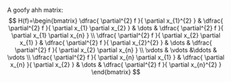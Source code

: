 A goofy ahh matrix:
$$
H(f)=\begin{bmatrix}
\dfrac{ \partial^{2} f }{ \partial x_{1}^{2} }  & \dfrac{ \partial^{2} f }{ \partial x_{1} \partial x_{2} } & \dots & \dfrac{ \partial^{2} f }{ \partial x_{1} \partial x_{n} }  \\
\dfrac{ \partial^{2} f }{ \partial x_{2} \partial x_{1} }  & \dfrac{ \partial^{2} f }{ \partial x_{2}^{2} } & \dots & \dfrac{ \partial^{2} f }{ \partial x_{2} \partial x_{n} }  \\
\vdots & \vdots  &\ddots & \vdots \\
\dfrac{ \partial^{2} f }{ \partial x_{n} \partial x_{1} } & \dfrac{ \partial x_{n} }{ \partial x_{2} }  & \dots & \dfrac{ \partial^{2} f }{ \partial x_{n}^{2} } 
\end{bmatrix}
$$
